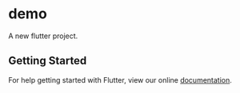 # demo

A new flutter project.

## Getting Started

For help getting started with Flutter, view our online
[documentation](http://flutter.io/).

